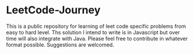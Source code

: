 # LeetCode-Journey
This is a public repository for learning of leet code specific problems from easy to hard level. Ths solution I intend to write is in Javascript but over time will also integrate with Java. Please feel free to contribute in whatever format possible. Suggestions are welcomed.
